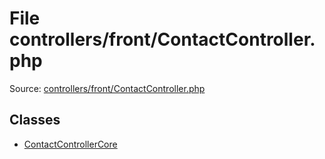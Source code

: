 File controllers/front/ContactController.php
=========

Source: [controllers/front/ContactController.php](https://github.com/PrestaShop/PrestaShop/blob/1.6.0.9/controllers/front/ContactController.php)


Classes
-------

* [ContactControllerCore](class.ContactControllerCore.md)

